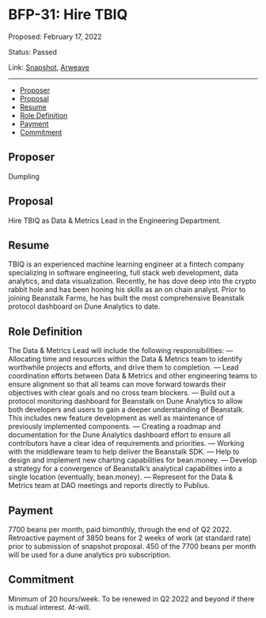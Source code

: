 # BFP-31: Hire TBIQ

Proposed: February 17, 2022

Status: Passed

Link: [Snapshot](https://snapshot.org/#/beanstalkfarms.eth/proposal/0x3b5d1a9dacaad7d64496c8e7c1ab8cbc91ded4658fba2922556ad1d12690da23), [Arweave](https://arweave.net/5PVTBKa0ESmEs4OICt2Obg1tToQ6f9sBwF86D97hSd0)

---

- [Proposer](#proposer)
- [Proposal](#proposal)
- [Resume](#resume)
- [Role Definition](#role-definition)
- [Payment](#payment)
- [Commitment](#commitment)

## Proposer

Dumpling

## Proposal

Hire TBIQ as Data & Metrics Lead in the Engineering Department.

## Resume

TBIQ is an experienced machine learning engineer at a fintech company specializing in software engineering, full stack web development, data analytics, and data visualization. Recently, he has dove deep into the crypto rabbit hole and has been honing his skills as an on chain analyst. Prior to joining Beanstalk Farms, he has built the most comprehensive Beanstalk protocol dashboard on Dune Analytics to date.

## Role Definition

The Data & Metrics Lead will include the following responsibilities:
— Allocating time and resources within the Data & Metrics team to identify worthwhile projects and efforts, and drive them to completion.
— Lead coordination efforts between Data & Metrics and other engineering teams to ensure alignment so that all teams can move forward towards their objectives with clear goals and no cross team blockers.
— Build out a protocol monitoring dashboard for Beanstalk on Dune Analytics to allow both developers and users to gain a deeper understanding of Beanstalk. This includes new feature development as well as maintenance of previously implemented components.
— Creating a roadmap and documentation for the Dune Analytics dashboard effort to ensure all contributors have a clear idea of requirements and priorities.
— Working with the middleware team to help deliver the Beanstalk SDK.
— Help to design and implement new charting capabilities for bean.money.
— Develop a strategy for a convergence of Beanstalk’s analytical capabilities into a single location (eventually, bean.money).
— Represent for the Data & Metrics team at DAO meetings and reports directly to Publius.

## Payment

7700 beans per month, paid bimonthly, through the end of Q2 2022. Retroactive payment of 3850 beans for 2 weeks of work (at standard rate) prior to submission of snapshot proposal. 450 of the 7700 beans per month will be used for a dune analytics pro subscription.

## Commitment

Minimum of 20 hours/week. To be renewed in Q2 2022 and beyond if there is mutual interest. At-will.
